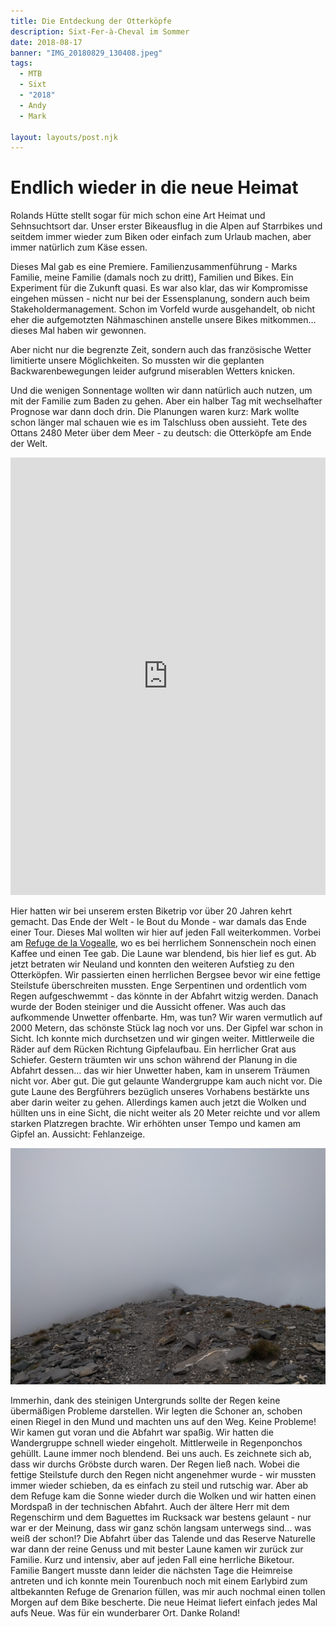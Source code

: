 ```yaml
---
title: Die Entdeckung der Otterköpfe
description: Sixt-Fer-à-Cheval im Sommer
date: 2018-08-17
banner: "IMG_20180829_130408.jpeg"
tags:
  - MTB
  - Sixt
  - "2018"
  - Andy
  - Mark

layout: layouts/post.njk
---
```

  
# Endlich wieder in die neue Heimat

Rolands Hütte stellt sogar für mich schon eine Art Heimat und Sehnsuchtsort dar. Unser erster Bikeausflug in die Alpen auf Starrbikes und seitdem immer wieder zum Biken oder einfach zum Urlaub machen, aber immer natürlich zum Käse essen.

Dieses Mal gab es eine Premiere. Familienzusammenführung - Marks Familie, meine Familie (damals noch zu dritt), Familien und Bikes. Ein Experiment für die Zukunft quasi. Es war also klar, das wir Kompromisse eingehen müssen - nicht nur bei der Essensplanung, sondern auch beim Stakeholdermanagement. Schon im Vorfeld wurde ausgehandelt, ob nicht eher die aufgemotzten Nähmaschinen anstelle unsere Bikes mitkommen… dieses Mal haben wir gewonnen.

Aber nicht nur die begrenzte Zeit, sondern auch das französische Wetter limitierte unsere Möglichkeiten. So mussten wir die geplanten Backwarenbewegungen leider aufgrund miserablen Wetters knicken.

Und die wenigen Sonnentage wollten wir dann natürlich auch nutzen, um mit der Familie zum Baden zu gehen. Aber ein halber Tag mit wechselhafter Prognose war dann doch drin. Die Planungen waren kurz: Mark wollte schon länger mal schauen wie es im Talschluss oben aussieht. Tete des Ottans 2480 Meter über dem Meer - zu deutsch: die Otterköpfe am Ende der Welt.

<iframe src="https://www.komoot.de/tour/42791783/embed?profile=1" width="100%" height="700" frameborder="0" scrolling="no"></iframe>

Hier hatten wir bei unserem ersten Biketrip vor über 20 Jahren kehrt gemacht. Das Ende der Welt - le Bout du Monde - war damals das Ende einer Tour. Dieses Mal wollten wir hier auf jeden Fall weiterkommen. Vorbei am [Refuge de la Vogealle](https://refugedelavogealle.com/), wo es bei herrlichem Sonnenschein noch einen Kaffee und einen Tee gab. Die Laune war blendend, bis hier lief es gut. Ab jetzt betraten wir Neuland und konnten den weiteren Aufstieg zu den Otterköpfen. Wir passierten einen herrlichen Bergsee bevor wir eine fettige Steilstufe überschreiten mussten. Enge Serpentinen und ordentlich vom Regen aufgeschwemmt - das könnte in der Abfahrt witzig werden. Danach wurde der Boden steiniger und die Aussicht offener. Was auch das aufkommende Unwetter offenbarte. Hm, was tun? Wir waren vermutlich auf 2000 Metern, das schönste Stück lag noch vor uns. Der Gipfel war schon in Sicht. Ich konnte mich durchsetzen und wir gingen weiter. Mittlerweile die Räder auf dem Rücken Richtung Gipfelaufbau. Ein herrlicher Grat aus Schiefer. Gestern träumten wir uns schon während der Planung in die Abfahrt dessen… das wir hier Unwetter haben, kam in unserem Träumen nicht vor. Aber gut. Die gut gelaunte Wandergruppe kam auch nicht vor. Die gute Laune des Bergführers bezüglich unseres Vorhabens bestärkte uns aber darin weiter zu gehen. Allerdings kamen auch jetzt die Wolken und hüllten uns in eine Sicht, die nicht weiter als 20 Meter reichte und vor allem starken Platzregen brachte. Wir erhöhten unser Tempo und kamen am Gipfel an. Aussicht: Fehlanzeige.

![Wunderbare Aussicht am Gipfel](media/IMG_20180829_130408.jpeg)

 Immerhin, dank des steinigen Untergrunds sollte der Regen keine übermäßigen Probleme darstellen. Wir legten die Schoner an, schoben einen Riegel in den Mund und machten uns auf den Weg. Keine Probleme! Wir kamen gut voran und die Abfahrt war spaßig. Wir hatten die Wandergruppe schnell wieder eingeholt. Mittlerweile in Regenponchos gehüllt. Laune immer noch blendend. Bei uns auch. Es zeichnete sich ab, dass wir durchs Gröbste durch waren. Der Regen ließ nach. Wobei die fettige Steilstufe durch den Regen nicht angenehmer wurde - wir mussten immer wieder schieben, da es einfach zu steil und rutschig war. Aber ab dem Refuge kam die Sonne wieder durch die Wolken und wir hatten einen Mordspaß in der technischen Abfahrt. Auch der ältere Herr mit dem Regenschirm und dem Baguettes im Rucksack war bestens gelaunt - nur war er der Meinung, dass wir ganz schön langsam unterwegs sind… was weiß der schon!? Die Abfahrt über das Talende und das Reserve Naturelle war dann der reine Genuss und mit bester Laune kamen wir zurück zur Familie. Kurz und intensiv, aber auf jeden Fall eine herrliche Biketour. Familie Bangert musste dann leider die nächsten Tage die Heimreise antreten und ich konnte mein Tourenbuch noch mit einem Earlybird zum altbekannten Refuge de Grenarion füllen, was mir auch nochmal einen tollen Morgen auf dem Bike bescherte. Die neue Heimat liefert einfach jedes Mal aufs Neue. Was für ein wunderbarer Ort. Danke Roland!